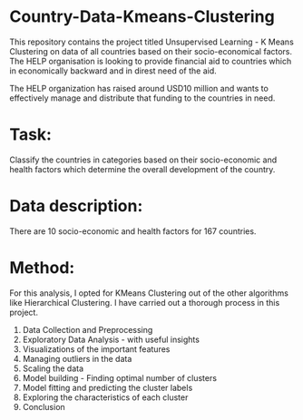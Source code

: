 # Country-Data-Kmeans-Clustering
This repository contains the project titled Unsupervised Learning - K Means Clustering on data of all countries based on their socio-economical factors. The HELP organisation is looking to provide financial aid to countries which in economically backward and in direst need of the aid.

The HELP organization has raised around USD10 million and wants to effectively manage and distribute that funding to the countries in need.

# Task:
Classify the countries in categories based on their socio-economic and health factors which determine the overall development of the country.

# Data description:
There are 10 socio-economic and health factors for 167 countries.

# Method:
For this analysis, I opted for KMeans Clustering out of the other algorithms like Hierarchical Clustering. I have carried out a thorough process in this project.

1. Data Collection and Preprocessing
2. Exploratory Data Analysis - with useful insights
3. Visualizations of the important features
4. Managing outliers in the data
5. Scaling the data
6. Model building - Finding optimal number of clusters
7. Model fitting and predicting the cluster labels
8. Exploring the characteristics of each cluster
9. Conclusion
